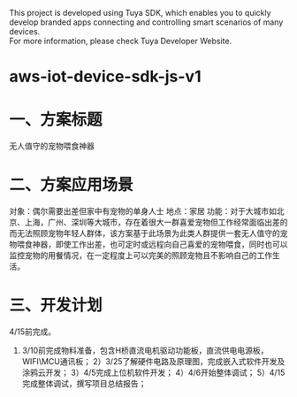 This project is developed using Tuya SDK, which enables you to quickly develop branded apps connecting and controlling smart scenarios of many devices.         
For more information, please check Tuya Developer Website.

# aws-iot-device-sdk-js-v1

# 一、方案标题
无人值守的宠物喂食神器
# 二、方案应用场景
对象：偶尔需要出差但家中有宠物的单身人士
地点：家居
功能：对于大城市如北京、上海，广州、深圳等大城市，存在着很大一群喜爱宠物但工作经常面临出差的而无法照顾宠物年轻人群体，该方案基于此场景为此类人群提供一套无人值守的宠物喂食神器，即使工作出差，也可定时或远程向自己喜爱的宠物喂食，同时也可以监控宠物的用餐情况，在一定程度上可以完美的照顾宠物且不影响自己的工作生活。
# 三、开发计划
4/15前完成。
1) 3/10前完成物料准备，包含H桥直流电机驱动功能板，直流供电电源板，WIFI\MCU通讯板；
2）3/25了解硬件电路及原理图，完成嵌入式软件开发及涂鸦云开发；
3）4/5完成上位机软件开发；
4）4/6开始整体调试；
5）4/15完成整体调试，撰写项目总结报告；
